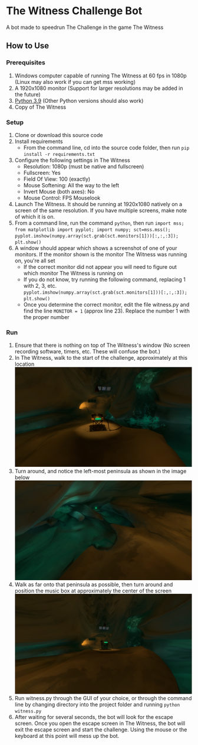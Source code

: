 # The Witness Challenge Bot
A bot made to speedrun The Challenge in the game The Witness

## How to Use
### Prerequisites
1. Windows computer capable of running The Witness at 60 fps in 1080p (Linux may also work if you can get mss working)
2. A 1920x1080 monitor (Support for larger resolutions may be added in the future)
3. [Python 3.9](https://www.python.org/downloads/release/python-390/) (Other Python versions should also work)
4. Copy of The Witness

### Setup
1. Clone or download this source code
2. Install requirements
   * From the command line, cd into the source code folder, then run `pip install -r requirements.txt`
3. Configure the following settings in The Witness
   * Resolution: 1080p (must be native and fullscreen)
   * Fullscreen: Yes
   * Field Of View: 100 (exactly)
   * Mouse Softening: All the way to the left
   * Invert Mouse (both axes): No
   * Mouse Control: FPS Mouselook
4. Launch The Witness. It should be running at 1920x1080 natively on a screen of the same resolution. If you have multiple screens, make note of which it is on.
5. From a command line, run the command `python`, then run `import mss; from matplotlib import pyplot; import numpy; sct=mss.mss(); pyplot.imshow(numpy.array(sct.grab(sct.monitors[1]))[:,:,:3]); plt.show()`
6. A window should appear which shows a screenshot of one of your monitors. If the monitor shown is the monitor The Witness was running on, you're all set
   * If the correct monitor did not appear you will need to figure out which monitor The Witness is running on
   * If you do not know, try running the following command, replacing 1 with 2, 3, etc. `pyplot.imshow(numpy.array(sct.grab(sct.monitors[1]))[:,:,:3]); plt.show()`
   * Once you determine the correct monitor, edit the file witness.py and find the line `MONITOR = 1` (approx line 23). Replace the number 1 with the proper number

### Run
1. Ensure that there is nothing on top of The Witness's window (No screen recording software, timers, etc. These will confuse the bot.)
2. In The Witness, walk to the start of the challenge, approximately at this location
![Challenge Start](images/start.png)
3. Turn around, and notice the left-most peninsula as shown in the image below
![Behind Start](images/behindStart.png)
4. Walk as far onto that peninsula as possible, then turn around and position the music box at approximately the center of the screen
![Final Start](images/finalStart.png)
5. Run witness.py through the GUI of your choice, or through the command line by changing directory into the project folder and running `python witness.py`
6. After waiting for several seconds, the bot will look for the escape screen. Once you open the escape screen in The Witness, the bot will exit the escape screen and start the challenge. Using the mouse or the keyboard at this point will mess up the bot.
